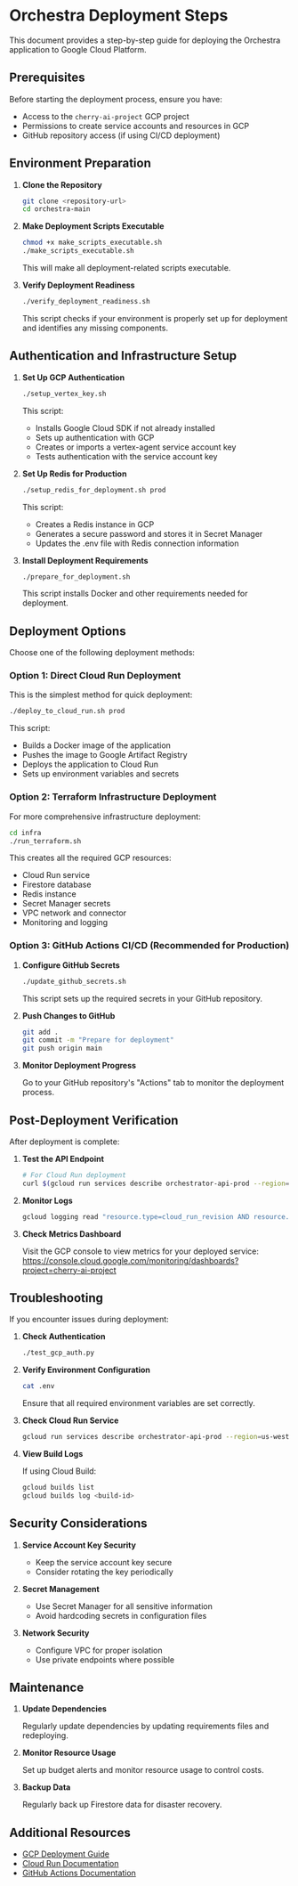 # Orchestra Deployment Steps

This document provides a step-by-step guide for deploying the Orchestra application to Google Cloud Platform.

## Prerequisites

Before starting the deployment process, ensure you have:

- Access to the `cherry-ai-project` GCP project
- Permissions to create service accounts and resources in GCP
- GitHub repository access (if using CI/CD deployment)

## Environment Preparation

1. **Clone the Repository**

   ```bash
   git clone <repository-url>
   cd orchestra-main
   ```

2. **Make Deployment Scripts Executable**

   ```bash
   chmod +x make_scripts_executable.sh
   ./make_scripts_executable.sh
   ```

   This will make all deployment-related scripts executable.

3. **Verify Deployment Readiness**

   ```bash
   ./verify_deployment_readiness.sh
   ```

   This script checks if your environment is properly set up for deployment and identifies any missing components.

## Authentication and Infrastructure Setup

1. **Set Up GCP Authentication**

   ```bash
   ./setup_vertex_key.sh
   ```

   This script:

   - Installs Google Cloud SDK if not already installed
   - Sets up authentication with GCP
   - Creates or imports a vertex-agent service account key
   - Tests authentication with the service account key

2. **Set Up Redis for Production**

   ```bash
   ./setup_redis_for_deployment.sh prod
   ```

   This script:

   - Creates a Redis instance in GCP
   - Generates a secure password and stores it in Secret Manager
   - Updates the .env file with Redis connection information

3. **Install Deployment Requirements**

   ```bash
   ./prepare_for_deployment.sh
   ```

   This script installs Docker and other requirements needed for deployment.

## Deployment Options

Choose one of the following deployment methods:

### Option 1: Direct Cloud Run Deployment

This is the simplest method for quick deployment:

```bash
./deploy_to_cloud_run.sh prod
```

This script:

- Builds a Docker image of the application
- Pushes the image to Google Artifact Registry
- Deploys the application to Cloud Run
- Sets up environment variables and secrets

### Option 2: Terraform Infrastructure Deployment

For more comprehensive infrastructure deployment:

```bash
cd infra
./run_terraform.sh
```

This creates all the required GCP resources:

- Cloud Run service
- Firestore database
- Redis instance
- Secret Manager secrets
- VPC network and connector
- Monitoring and logging

### Option 3: GitHub Actions CI/CD (Recommended for Production)

1. **Configure GitHub Secrets**

   ```bash
   ./update_github_secrets.sh
   ```

   This script sets up the required secrets in your GitHub repository.

2. **Push Changes to GitHub**

   ```bash
   git add .
   git commit -m "Prepare for deployment"
   git push origin main
   ```

3. **Monitor Deployment Progress**

   Go to your GitHub repository's "Actions" tab to monitor the deployment process.

## Post-Deployment Verification

After deployment is complete:

1. **Test the API Endpoint**

   ```bash
   # For Cloud Run deployment
   curl $(gcloud run services describe orchestrator-api-prod --region=us-west4 --format="value(status.url)")/health
   ```

2. **Monitor Logs**

   ```bash
   gcloud logging read "resource.type=cloud_run_revision AND resource.labels.service_name=orchestrator-api-prod" --limit=10
   ```

3. **Check Metrics Dashboard**

   Visit the GCP console to view metrics for your deployed service:
   https://console.cloud.google.com/monitoring/dashboards?project=cherry-ai-project

## Troubleshooting

If you encounter issues during deployment:

1. **Check Authentication**

   ```bash
   ./test_gcp_auth.py
   ```

2. **Verify Environment Configuration**

   ```bash
   cat .env
   ```

   Ensure that all required environment variables are set correctly.

3. **Check Cloud Run Service**

   ```bash
   gcloud run services describe orchestrator-api-prod --region=us-west4
   ```

4. **View Build Logs**

   If using Cloud Build:

   ```bash
   gcloud builds list
   gcloud builds log <build-id>
   ```

## Security Considerations

1. **Service Account Key Security**

   - Keep the service account key secure
   - Consider rotating the key periodically

2. **Secret Management**

   - Use Secret Manager for all sensitive information
   - Avoid hardcoding secrets in configuration files

3. **Network Security**
   - Configure VPC for proper isolation
   - Use private endpoints where possible

## Maintenance

1. **Update Dependencies**

   Regularly update dependencies by updating requirements files and redeploying.

2. **Monitor Resource Usage**

   Set up budget alerts and monitor resource usage to control costs.

3. **Backup Data**

   Regularly back up Firestore data for disaster recovery.

## Additional Resources

- [GCP Deployment Guide](./gcp_deployment_guide.md)
- [Cloud Run Documentation](https://cloud.google.com/run/docs)
- [GitHub Actions Documentation](https://docs.github.com/en/actions)
